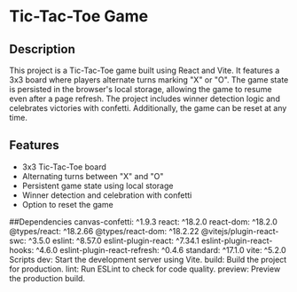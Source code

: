 # Tic-Tac-Toe Game

## Description

This project is a Tic-Tac-Toe game built using React and Vite. It features a 3x3 board where players alternate turns marking "X" or "O". The game state is persisted in the browser's local storage, allowing the game to resume even after a page refresh. The project includes winner detection logic and celebrates victories with confetti. Additionally, the game can be reset at any time.

## Features

- 3x3 Tic-Tac-Toe board
- Alternating turns between "X" and "O"
- Persistent game state using local storage
- Winner detection and celebration with confetti
- Option to reset the game

##Dependencies
canvas-confetti: ^1.9.3
react: ^18.2.0
react-dom: ^18.2.0
@types/react: ^18.2.66
@types/react-dom: ^18.2.22
@vitejs/plugin-react-swc: ^3.5.0
eslint: ^8.57.0
eslint-plugin-react: ^7.34.1
eslint-plugin-react-hooks: ^4.6.0
eslint-plugin-react-refresh: ^0.4.6
standard: ^17.1.0
vite: ^5.2.0
Scripts
dev: Start the development server using Vite.
build: Build the project for production.
lint: Run ESLint to check for code quality.
preview: Preview the production build.
